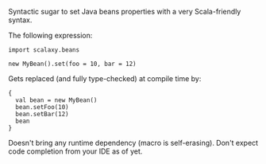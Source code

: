 Syntactic sugar to set Java beans properties with a very Scala-friendly syntax. 

The following expression:
  
    import scalaxy.beans
    
    new MyBean().set(foo = 10, bar = 12)
    
Gets replaced (and fully type-checked) at compile time by:
  
    {
      val bean = new MyBean()
      bean.setFoo(10)
      bean.setBar(12)
      bean
    }
    
Doesn't bring any runtime dependency (macro is self-erasing).
Don't expect code completion from your IDE as of yet.
